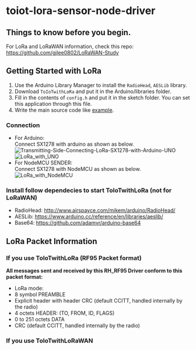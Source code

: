# toiot-lora-sensor-node-driver

## Things to know before you begin.   
For LoRa and LoRaWAN information, check this repo:   
https://github.com/gjlee0802/LoRaWAN-Study

## Getting Started with LoRa
1. Use the Arduino Library Manager to install the `RadioHead`, `AESLib` library.
2. Download `ToIoTwithLoRa` and put it in the Arduino/libraries folder.
3. Fill in the contents of `config.h` and put it in the sketch folder. You can set this application through this file.
4. Write the main source code like [example](https://github.com/gjlee0802/toiot-lora-sensor-node-driver/blob/main/ToIoTwithLoRa/examples/ToIoTwithLoRa/ToIoTwithLoRa.ino).
   
### Connection
- For Arduino:    
Connect SX1278 with arduino as shown as below.   
![Transmitting-Side-Connecting-LoRa-SX1278-with-Arduino-UNO](https://user-images.githubusercontent.com/49184890/104311794-12a0bf00-5519-11eb-8039-b8d42397c83b.png)
![LoRa_with_UNO](https://user-images.githubusercontent.com/49184890/104308980-cce1f780-5514-11eb-8256-a2de8c06e99f.PNG)   
- For NodeMCU SENDER:    
Connect SX1278 with NodeMCU as shown as below.   
![LoRa_with_NodeMCU](https://user-images.githubusercontent.com/49184890/104408324-2561d500-55a7-11eb-88b7-c84003821d7b.PNG)   

### Install follow dependecies to start ToIoTwithLoRa (not for LoRaWAN)
- RadioHead: http://www.airspayce.com/mikem/arduino/RadioHead/   
- AESLib: https://www.arduino.cc/reference/en/libraries/aeslib/
- Base64: https://github.com/adamvr/arduino-base64   


## LoRa Packet Information

### If you use ToIoTwithLoRa (RF95 Packet format)
**All messages sent and received by this RH_RF95 Driver conform to this packet format:**
- LoRa mode:   
- 8 symbol PREAMBLE   
- Explicit header with header CRC (default CCITT, handled internally by the radio)   
- 4 octets HEADER: (TO, FROM, ID, FLAGS)   
- 0 to 251 octets DATA   
- CRC (default CCITT, handled internally by the radio)   

### If you use ToIoTwithLoRaWAN

